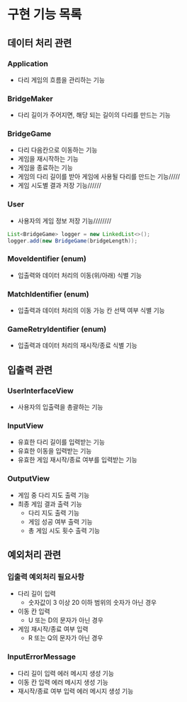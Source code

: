 # 구현 기능 목록

## 데이터 처리 관련

### Application

- 다리 게임의 흐름을 관리하는 기능

### BridgeMaker

- 다리 길이가 주어지면, 해당 되는 길이의 다리를 만드는 기능

### BridgeGame

- 다리 다음칸으로 이동하는 기능
- 게임을 재시작하는 기능
- 게임을 종료하는 기능
- 게임의 다리 길이를 받아 게임에 사용될 다리를 만드는 기능/////
- 게임 시도별 결과 저장 기능//////

### User

- 사용자의 게임 정보 저장 기능////////
```java
List<BridgeGame> logger = new LinkedList<>();
logger.add(new BridgeGame(bridgeLength));
```

### MoveIdentifier (enum)

- 입출력와 데이터 처리의 이동(위/아래) 식별 기능

### MatchIdentifier (enum)

- 입출력과 데이터 처리의 이동 가능 칸 선택 여부 식별 기능

### GameRetryIdentifier (enum)

- 입출력과 데이터 처리의 재시작/종료 식별 기능

## 입출력 관련

### UserInterfaceView

- 사용자의 입출력을 총괄하는 기능

### InputView

- 유효한 다리 길이를 입력받는 기능
- 유효한 이동을 입력받는 기능
- 유효한 게임 재시작/종료 여부를 입력받는 기능

### OutputView

- 게임 중 다리 지도 출력 기능
- 최종 게임 결과 출력 기능
    - 다리 지도 출력 기능
    - 게임 성공 여부 출력 기능
    - 총 게임 시도 횟수 출력 기능

## 예외처리 관련

### 입출력 예외처리 필요사항

- 다리 길이 입력
    - 숫자값이 3 이상 20 이하 범위의 숫자가 아닌 경우
- 이동 칸 입력
    - U 또는 D의 문자가 아닌 경우
- 게임 재시작/종료 여부 입력
    - R 또는 Q의 문자가 아닌 경우

### InputErrorMessage

- 다리 길이 입력 에러 메시지 생성 기능
- 이동 칸 입력 에러 메시지 생성 기능
- 재시작/종료 여부 입력 에러 메시지 생성 기능